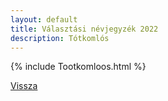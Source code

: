 ```yaml
---
layout: default
title: Választási névjegyzék 2022
description: Tótkomlós
---
```


{% include Tootkomloos.html %}

[Vissza](./)